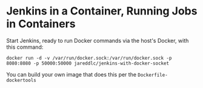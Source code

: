 # Jenkins in a Container, Running Jobs in Containers

Start Jenkins, ready to run Docker commands via the host's Docker, with this command:

`docker run -d -v /var/run/docker.sock:/var/run/docker.sock -p 8080:8080 -p 50000:50000 jareddlc/jenkins-with-docker-socket`

You can build your own image that does this per the `Dockerfile-dockertools`